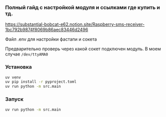 ### Полный гайд с настройкой модуля и ссылками где купить и тд.
https://substantial-bobcat-e62.notion.site/Raspberry-sms-receiver-1bc792b9874f8069b86aec83446d2496



Файл .env для настройки фастапи и сокета

Предварительно проверь через какой сокет подключен модуль.
В моем случае `/dev/ttyAMA0`

### Установка
```bash
uv venv
uv pip install -r pyproject.toml
uv run python -m src.main
```


### Запуск
```bash
uv run python -m src.main
```
